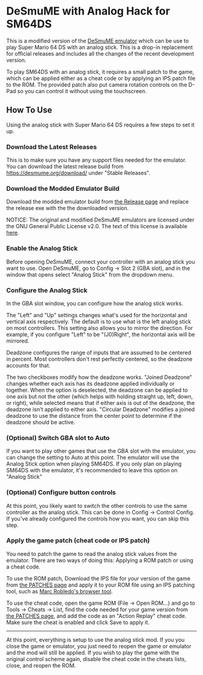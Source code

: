 # DeSmuME with Analog Hack for SM64DS

This is a modified version of the [DeSmuME emulator](https://desmume.org/) which can be use to play Super Mario 64 DS with an analog stick. This is a drop-in replacement for official releases and includes all the changes of the recent development version.

To play SM64DS with an analog stick, it requires a small patch to the game, which can be applied either as a cheat code or by applying an IPS patch file to the ROM. The provided patch also put camera rotation controls on the D-Pad so you can control it without using the touchscreen.

## How To Use

Using the analog stick with Super Mario 64 DS requires a few steps to set it up.

### Download the Latest Releases

This is to make sure you have any support files needed for the emulator. You can download the latest release build from https://desmume.org/download/ under "Stable Releases".

### Download the Modded Emulator Build

Download the modded emulator build from [the Release page](https://github.com/LRFLEW/desmume/releases/latest) and replace the release exe with the the downloaded version.

NOTICE: The original and modified DeSmuME emulators are licensed under the GNU General Public License v2.0. The text of this license is available [here](https://github.com/TASVideos/desmume/blob/master/license.txt).

### Enable the Analog Stick

Before opening DeSmuME, connect your controller with an analog stick you want to use. Open DeSmuME, go to Config -> Slot 2 (GBA slot), and in the window that opens select "Analog Stick" from the dropdown menu.

### Configure the Analog Stick

In the GBA slot window, you can configure how the analog stick works.

The "Left" and "Up" settings changes what's used for the horizontal and vertical axis respectively. The default is to use what is the left analog stick on most controllers. This setting also allows you to mirror the direction. For example, if you configure "Left" to be "(J0)Right", the horizontal axis will be mirrored.

Deadzone configures the range of inputs that are assumed to be centered in percent. Most controllers don't rest perfectly centered, so the deadzone accounts for that.

The two checkboxes modify how the deadzone works. "Joined Deadzone" changes whether each axis has its deadzone applied individually or together. When the option is deselected, the deadzone can be applied to one axis but not the other (which helps with holding straight up, left, down, or right), while selected means that if either axis is out of the deadzone, the deadzone isn't applied to either axis. "Circular Deadzone" modifies a joined deadzone to use the distance from the center point to determine if the deadzone should be active.

### (Optional) Switch GBA slot to Auto

If you want to play other games that use the GBA slot with the emulator, you can change the setting to Auto at this point. The emulator will use the Analog Stick option when playing SM64DS. If you only plan on playing SM64DS with the emulator, it's recommended to leave this option on "Analog Stick"

### (Optional) Configure button controls

At this point, you likely want to switch the other controls to use the same controller as the analog stick. This can be done in Config -> Control Config. If you've already configured the controls how you want, you can skip this step.

### Apply the game patch (cheat code or IPS patch)

You need to patch the game to read the analog stick values from the emulator. There are two ways of doing this: Applying a ROM patch or using a cheat code.

To use the ROM patch, Download the IPS file for your version of the game from [the PATCHES page](PATCHES.md) and apply it to your ROM file using an IPS patching tool, such as [Marc Robledo's browser tool](https://www.marcrobledo.com/RomPatcher.js/).

To use the cheat code, open the game ROM (File -> Open ROM...) and go to Tools -> Cheats -> List, find the code needed for your game version from [the PATCHES page](PATCHES.md), and add the code as an "Action Replay" cheat code. Make sure the cheat is enabled and click Save to apply it.

---

At this point, everything is setup to use the analog stick mod. If you you close the game or emulator, you just need to reopen the game or emulator and the mod will still be applied. If you wish to play the game with the original control scheme again, disable the cheat code in the cheats lists, close, and reopen the ROM.
